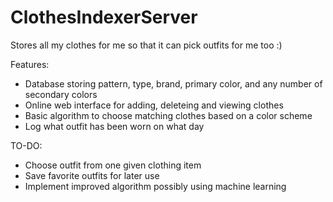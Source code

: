 # ClothesIndexerServer
Stores all my clothes for me so that it can pick outfits for me too :)

Features:
- Database storing pattern, type, brand, primary color, and any number of secondary colors
- Online web interface for adding, deleteing and viewing clothes
- Basic algorithm to choose matching clothes based on a color scheme
- Log what outfit has been worn on what day

TO-DO:
- Choose outfit from one given clothing item
- Save favorite outfits for later use
- Implement improved algorithm possibly using machine learning
